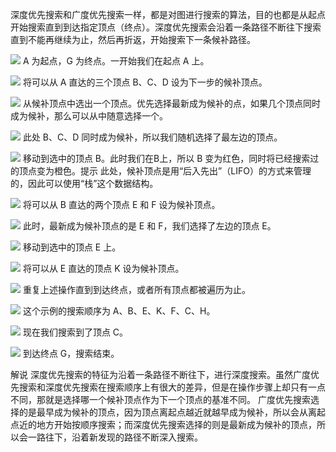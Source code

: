 深度优先搜索和广度优先搜索一样，都是对图进行搜索的算法，目的也都是从起点开始搜索直到到达指定顶点（终点）。深度优先搜索会沿着一条路径不断往下搜索直到不能再继续为止，然后再折返，开始搜索下一条候补路径。

![](https://github.com/kafka-soda/Algorithm-C/blob/master/Png-Res/dfs01.PNG)
A 为起点，G 为终点。一开始我们在起点 A 上。


![](https://github.com/kafka-soda/Algorithm-C/blob/master/Png-Res/dfs02.PNG)
将可以从 A 直达的三个顶点 B、C、D 设为下一步的候补顶点。

![](https://github.com/kafka-soda/Algorithm-C/blob/master/Png-Res/dfs03.PNG)
从候补顶点中选出一个顶点。优先选择最新成为候补的点，如果几个顶点同时成为候补，那么可以从中随意选择一个。

![](https://github.com/kafka-soda/Algorithm-C/blob/master/Png-Res/dfs04.PNG)
此处 B、C、D 同时成为候补，所以我们随机选择了最左边的顶点。

![](https://github.com/kafka-soda/Algorithm-C/blob/master/Png-Res/dfs05.PNG)
移动到选中的顶点 B。此时我们在B上，所以 B 变为红色，同时将已经搜索过的顶点变为橙色。提示 此处，候补顶点是用“后入先出”（LIFO）的方式来管理的，因此可以使用“栈”这个数据结构。

![](https://github.com/kafka-soda/Algorithm-C/blob/master/Png-Res/dfs06.PNG)
将可以从 B 直达的两个顶点 E 和 F 设为候补顶点。

![](https://github.com/kafka-soda/Algorithm-C/blob/master/Png-Res/dfs07.PNG)
此时，最新成为候补顶点的是 E 和 F，我们选择了左边的顶点 E。

![](https://github.com/kafka-soda/Algorithm-C/blob/master/Png-Res/dfs08.PNG)
移动到选中的顶点 E 上。

![](https://github.com/kafka-soda/Algorithm-C/blob/master/Png-Res/dfs09.PNG)
将可以从 E 直达的顶点 K 设为候补顶点。

![](https://github.com/kafka-soda/Algorithm-C/blob/master/Png-Res/dfs10.PNG)
重复上述操作直到到达终点，或者所有顶点都被遍历为止。

![](https://github.com/kafka-soda/Algorithm-C/blob/master/Png-Res/dfs11.PNG)
这个示例的搜索顺序为 A、B、E、K、F、C、H。

![](https://github.com/kafka-soda/Algorithm-C/blob/master/Png-Res/dfs12.PNG)
现在我们搜索到了顶点 C。

![](https://github.com/kafka-soda/Algorithm-C/blob/master/Png-Res/dfs13.PNG)
到达终点 G，搜索结束。

解说
深度优先搜索的特征为沿着一条路径不断往下，进行深度搜索。虽然广度优先搜索和深度优先搜索在搜索顺序上有很大的差异，但是在操作步骤上却只有一点不同，那就是选择哪一个候补顶点作为下一个顶点的基准不同。
广度优先搜索选择的是最早成为候补的顶点，因为顶点离起点越近就越早成为候补，所以会从离起点近的地方开始按顺序搜索；而深度优先搜索选择的则是最新成为候补的顶点，所以会一路往下，沿着新发现的路径不断深入搜索。
